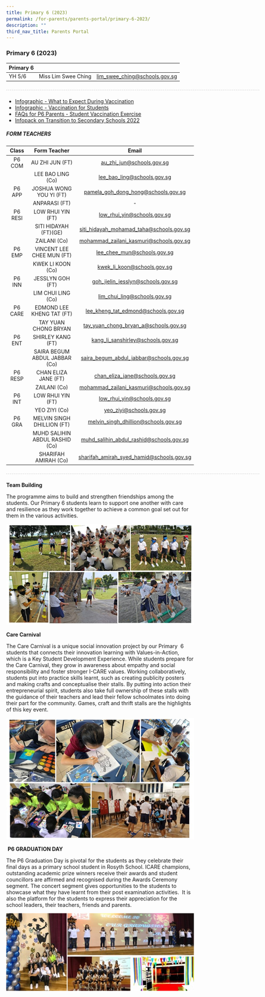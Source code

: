 ```yaml
---
title: Primary 6 (2023)
permalink: /for-parents/parents-portal/primary-6-2023/
description: ""
third_nav_title: Parents Portal
---
```

### Primary 6 (2023)

| Primary 6 |  | |
| -------- | -------- | -------- |
| YH 5/6 | Miss Lim Swee Ching | lim_swee_ching@schools.gov.sg |

<div style="line-height: 19.6px; width: 408px; float: left;"><div style="margin-top: 8px; margin-bottom: 8px; line-height: 19.6px; width: 680px; border-bottom: 1px dashed rgb(204, 204, 204); height: 1px; clear: both;"></div></div> <br>

* [Infographic - What to Expect During Vaccination](/files/Infographic%20-%20What%20to%20Expect%20During%20Vaccination.pdf)
* [Infographic - Vaccination for Students](/files/Infographic%20-%20Vaccination%20for%20Students.pdf)
* [FAQs for P6 Parents - Student Vaccination Exercise](/files/FAQs%20for%20P6%20Parents%20-%20Student%20Vaccination%20Exercise.pdf)
* [Infopack on Transition to Secondary Schools 2022](/files/Infopack%20on%20Transition%20to%20Secondary%20Schools%202022%20(2).pdf)

##### FORM TEACHERS

| Class | Form Teacher | Email |
|:---:|:---:|:---:|
| P6 COM | AU ZHI JUN (FT) | au_zhi_jun@schools.gov.sg |
|   | LEE BAO LING (Co) | lee_bao_ling@schools.gov.sg |
| P6 APP | JOSHUA WONG YOU YI (FT) | pamela_goh_dong_hong@schools.gov.sg |
|   | ANPARASI (FT) | - |
| P6 RESI | LOW RHUI YIN (FT) | low_rhui_yin@schools.gov.sg |
|   | SITI HIDAYAH (FT)(GE) | siti_hidayah_mohamad_taha@schools.gov.sg |
|   | ZAILANI (Co) | mohammad_zailani_kasmuri@schools.gov.sg |
| P6 EMP | VINCENT LEE CHEE MUN (FT) | lee_chee_mun@schools.gov.sg |
|   | KWEK LI KOON (Co) | kwek_li_koon@schools.gov.sg |
| P6 INN | JESSLYN GOH (FT) | goh_jielin_jesslyn@schools.gov.sg |
|   | LIM CHUI LING (Co) | lim_chui_ling@schools.gov.sg |
| P6 CARE   | EDMOND LEE KHENG TAT (FT)	 | lee_kheng_tat_edmond@schools.gov.sg |
|   | TAY YUAN CHONG BRYAN | tay_yuan_chong_bryan_a@schools.gov.sg |
| P6 ENT | SHIRLEY KANG (FT) | kang_li_sanshirley@schools.gov.sg |
|   | SAIRA BEGUM ABDUL JABBAR (Co)   | saira_begum_abdul_jabbar@schools.gov.sg  |
| P6 RESP | CHAN ELIZA JANE (FT) | chan_eliza_jane@schools.gov.sg |
|   | ZAILANI (Co)  | mohammad_zailani_kasmuri@schools.gov.sg |
| P6 INT | LOW RHUI YIN (FT) | low_rhui_yin@schools.gov.sg |
|   | YEO ZIYI (Co) | yeo_ziyi@schools.gov.sg |
| P6 GRA    | MELVIN SINGH DHILLION (FT) | melvin_singh_dhillion@schools.gov.sg |
|   | MUHD SALIHIN ABDUL RASHID (Co) | muhd_salihin_abdul_rashid@schools.gov.sg |
|   | SHARIFAH AMIRAH (Co) | sharifah_amirah_syed_hamid@schools.gov.sg  |

<div style="line-height: 19.6px; width: 408px; float: left;"><div style="margin-top: 8px; margin-bottom: 8px; line-height: 19.6px; width: 680px; border-bottom: 1px dashed rgb(204, 204, 204); height: 1px; clear: both;"></div></div> <br>


**Team Building**

The programme aims to build and strengthen friendships among the students. Our Primary 6 students learn to support one another with care and resilience as they work together to achieve a common goal set out for them in the various activities.

![](/images/P6_1.jpg)

**Care Carnival**

The Care Carnival is a unique social innovation project by our Primary  6 students that connects their innovation learning with Values-in-Action, which is a Key Student Development Experience. While students prepare for the Care Carnival, they grow in awareness about empathy and social responsibility and foster stronger I-CARE values. Working collaboratively, students put into practice skills learnt, such as creating publicity posters and making crafts and conceptualise their stalls. By putting into action their entrepreneurial spirit, students also take full ownership of these stalls with the guidance of their teachers and lead their fellow schoolmates into doing their part for the community. Games, craft and thrift stalls are the highlights of this key event.

![](/images/P6_2.jpg)

 **P6 GRADUATION DAY**

The P6 Graduation Day is pivotal for the students as they celebrate their final days as a primary school student in Rosyth School. ICARE champions, outstanding academic prize winners receive their awards and student councillors are affirmed and recognised during the Awards Ceremony segment. The concert segment gives opportunities to the students to showcase what they have learnt from their post examination activities.  It is also the platform for the students to express their appreciation for the school leaders, their teachers, friends and parents.

![](/images/P6_3.jpg)